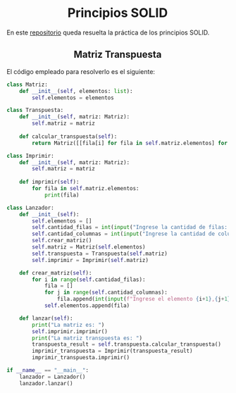 <h1 align="center">Principios SOLID</h1>

En este [repositorio](https://github.com/Diegodesantos1/Principios_SOLID) queda resuelta la práctica de los principios SOLID.

<h2 align="center">Matriz Transpuesta</h2>

El código empleado para resolverlo es el siguiente:

```python
class Matriz:
    def __init__(self, elementos: list):
        self.elementos = elementos

class Transpuesta:
    def __init__(self, matriz: Matriz):
        self.matriz = matriz
    
    def calcular_transpuesta(self):
        return Matriz([[fila[i] for fila in self.matriz.elementos] for i in range(len(self.matriz.elementos[0]))])

class Imprimir:
    def __init__(self, matriz: Matriz):
        self.matriz = matriz
    
    def imprimir(self):
        for fila in self.matriz.elementos:
            print(fila)

class Lanzador:
    def __init__(self):
        self.elementos = []
        self.cantidad_filas = int(input("Ingrese la cantidad de filas: "))
        self.cantidad_columnas = int(input("Ingrese la cantidad de columnas: "))
        self.crear_matriz()
        self.matriz = Matriz(self.elementos)
        self.transpuesta = Transpuesta(self.matriz)
        self.imprimir = Imprimir(self.matriz)

    def crear_matriz(self):
        for i in range(self.cantidad_filas):
            fila = []
            for j in range(self.cantidad_columnas):
                fila.append(int(input(f"Ingrese el elemento {i+1},{j+1}: ")))
            self.elementos.append(fila)

    def lanzar(self):
        print("La matriz es: ")
        self.imprimir.imprimir()
        print("La matriz transpuesta es: ")
        transpuesta_result = self.transpuesta.calcular_transpuesta()
        imprimir_transpuesta = Imprimir(transpuesta_result)
        imprimir_transpuesta.imprimir()

if __name__ == "__main__":
    lanzador = Lanzador()
    lanzador.lanzar()
```
